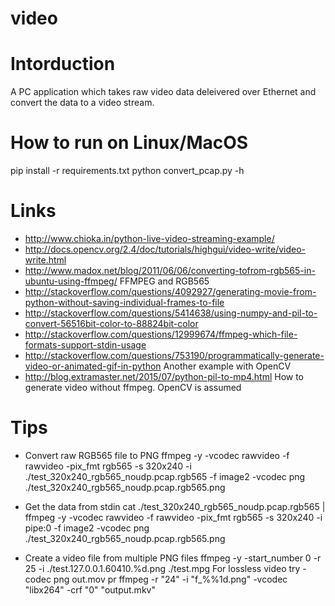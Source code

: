 # video

Intorduction
===============================
A PC application which takes raw video data deleivered over Ethernet and convert the data to a video stream.

How to run on Linux/MacOS
==============================
pip install -r requirements.txt
python convert_pcap.py -h

Links
==============================

*  http://www.chioka.in/python-live-video-streaming-example/
*  http://docs.opencv.org/2.4/doc/tutorials/highgui/video-write/video-write.html
*  http://www.madox.net/blog/2011/06/06/converting-tofrom-rgb565-in-ubuntu-using-ffmpeg/ FFMPEG and RGB565
*  http://stackoverflow.com/questions/4092927/generating-movie-from-python-without-saving-individual-frames-to-file
*  http://stackoverflow.com/questions/5414638/using-numpy-and-pil-to-convert-56516bit-color-to-88824bit-color
*  http://stackoverflow.com/questions/12999674/ffmpeg-which-file-formats-support-stdin-usage
*  http://stackoverflow.com/questions/753190/programmatically-generate-video-or-animated-gif-in-python Another example with OpenCV
*  http://blog.extramaster.net/2015/07/python-pil-to-mp4.html How to generate video without ffmpeg. OpenCV is assumed


Tips
=============================
*  Convert raw RGB565 file to PNG
ffmpeg -y -vcodec rawvideo -f rawvideo  -pix_fmt rgb565 -s 320x240 -i ./test_320x240_rgb565_noudp.pcap.rgb565 -f image2 -vcodec png ./test_320x240_rgb565_noudp.pcap.rgb565.png

*  Get the data from stdin
cat ./test_320x240_rgb565_noudp.pcap.rgb565 | ffmpeg -y -vcodec rawvideo -f rawvideo  -pix_fmt rgb565 -s 320x240 -i pipe:0  -f image2 -vcodec png ./test_320x240_rgb565_noudp.pcap.rgb565.png

*  Create a video file from multiple PNG files
ffmpeg -y -start_number 0 -r 25 -i  ./test.127.0.0.1.60410.%d.png ./test.mpg
For lossless video try  -codec png out.mov pr ffmpeg -r "24" -i "f_%%1d.png" -vcodec "libx264" -crf "0" "output.mkv"
